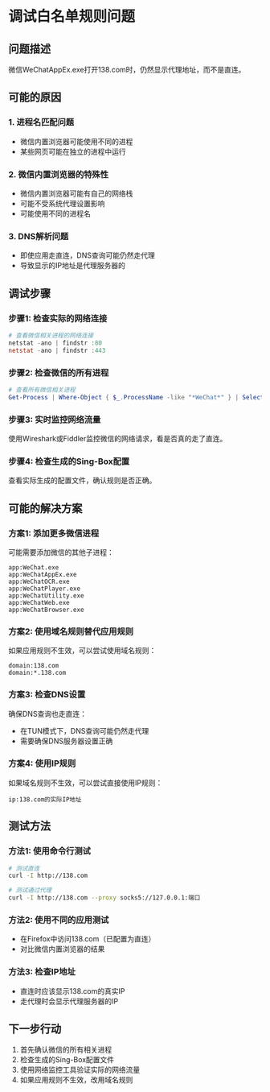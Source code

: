 # 调试白名单规则问题

## 问题描述

微信WeChatAppEx.exe打开138.com时，仍然显示代理地址，而不是直连。

## 可能的原因

### 1. 进程名匹配问题

- 微信内置浏览器可能使用不同的进程
- 某些网页可能在独立的进程中运行

### 2. 微信内置浏览器的特殊性

- 微信内置浏览器可能有自己的网络栈
- 可能不受系统代理设置影响
- 可能使用不同的进程名

### 3. DNS解析问题

- 即使应用走直连，DNS查询可能仍然走代理
- 导致显示的IP地址是代理服务器的

## 调试步骤

### 步骤1: 检查实际的网络连接

```powershell
# 查看微信相关进程的网络连接
netstat -ano | findstr :80
netstat -ano | findstr :443
```

### 步骤2: 检查微信的所有进程

```powershell
# 查看所有微信相关进程
Get-Process | Where-Object { $_.ProcessName -like "*WeChat*" } | Select-Object ProcessName, Id, Path
```

### 步骤3: 实时监控网络流量

使用Wireshark或Fiddler监控微信的网络请求，看是否真的走了直连。

### 步骤4: 检查生成的Sing-Box配置

查看实际生成的配置文件，确认规则是否正确。

## 可能的解决方案

### 方案1: 添加更多微信进程

可能需要添加微信的其他子进程：

```
app:WeChat.exe
app:WeChatAppEx.exe
app:WeChatOCR.exe
app:WeChatPlayer.exe
app:WeChatUtility.exe
app:WeChatWeb.exe
app:WeChatBrowser.exe
```

### 方案2: 使用域名规则替代应用规则

如果应用规则不生效，可以尝试使用域名规则：

```
domain:138.com
domain:*.138.com
```

### 方案3: 检查DNS设置

确保DNS查询也走直连：

- 在TUN模式下，DNS查询可能仍然走代理
- 需要确保DNS服务器设置正确

### 方案4: 使用IP规则

如果域名规则不生效，可以尝试直接使用IP规则：

```
ip:138.com的实际IP地址
```

## 测试方法

### 方法1: 使用命令行测试

```bash
# 测试直连
curl -I http://138.com

# 测试通过代理
curl -I http://138.com --proxy socks5://127.0.0.1:端口
```

### 方法2: 使用不同的应用测试

- 在Firefox中访问138.com（已配置为直连）
- 对比微信内置浏览器的结果

### 方法3: 检查IP地址

- 直连时应该显示138.com的真实IP
- 走代理时会显示代理服务器的IP

## 下一步行动

1. 首先确认微信的所有相关进程
2. 检查生成的Sing-Box配置文件
3. 使用网络监控工具验证实际的网络流量
4. 如果应用规则不生效，改用域名规则
